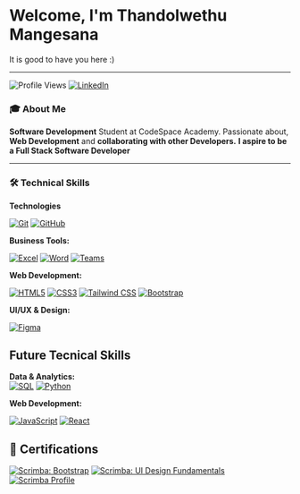 # Welcome, I'm Thandolwethu Mangesana
It is good to have you here :)

---

![Profile Views](https://komarev.com/ghpvc/?username=ThandolwethuMangesana&color=5865F2)
[![LinkedIn](https://img.shields.io/badge/-LinkedIn-0A66C2?style=flat&logo=linkedin)](https://www.linkedin.com/in/thandolwethu-mangesana)

### 🎓 About Me 
**Software Development** Student at CodeSpace Academy. Passionate about, **Web Development** and **collaborating with other Developers.** **I aspire to be a Full Stack Software Developer**

---

### 🛠️ Technical Skills

**Technologies**

[![Git](https://img.shields.io/badge/-Git-F05032?logo=git&logoColor=white)](https://git-scm.com)
[![GitHub](https://img.shields.io/badge/-GitHub-181717?logo=github&logoColor=white)](https://github.com)

**Business Tools:**  

[![Excel](https://img.shields.io/badge/-Excel-217346?logo=microsoftexcel)](https://support.microsoft.com/en-us/excel) 
[![Word](https://img.shields.io/badge/-Word-2B579A?logo=microsoftword&logoColor=white)](https://support.microsoft.com/en-us/word)
[![Teams](https://img.shields.io/badge/-Teams-6264A7?logo=microsoftteams&logoColor=white)](https://www.microsoft.com/en-us/microsoft-teams/group-chat-software)


**Web Development:** 

[![HTML5](https://img.shields.io/badge/-HTML5-E34F26?logo=html5)](https://developer.mozilla.org/en-US/docs/Web/HTML) 
[![CSS3](https://img.shields.io/badge/-CSS3-1572B6?logo=css3)](https://developer.mozilla.org/en-US/docs/Web/CSS) 
[![Tailwind CSS](https://img.shields.io/badge/-Tailwind%20CSS-38B2AC?logo=tailwindcss&logoColor=white)](https://tailwindcss.com)
[![Bootstrap](https://img.shields.io/badge/-Bootstrap-7952B3?logo=bootstrap&logoColor=white)](https://getbootstrap.com)


**UI/UX & Design:**

[![Figma](https://img.shields.io/badge/-Figma-0AC97F?logo=figma)](https://help.figma.com/hc/en-us) 

## Future Tecnical Skills

**Data & Analytics:**  
[![SQL](https://img.shields.io/badge/-SQL-336791?logo=postgresql)](https://www.w3schools.com/sql/) 
[![Python](https://img.shields.io/badge/-Python-3776AB?logo=python)](https://www.python.org/about/gettingstarted/)

**Web Development:** 

[![JavaScript](https://img.shields.io/badge/-JavaScript-323330?logo=javascript)](https://developer.mozilla.org/en-US/docs/Web/JavaScript)
[![React](https://img.shields.io/badge/-React-61DAFB?logo=react&logoColor=white)](https://reactjs.org)


## 🏅 Certifications

[![Scrimba: Bootstrap](https://img.shields.io/badge/-Bootstrap%20Course-7952B3?logo=bootstrap&logoColor=white)](https://scrimba.com/playlist/pD5KUE)
[![Scrimba: UI Design Fundamentals](https://img.shields.io/badge/-UI%20Design%20Fundamentals-4B9CD3?logo=scrimba&logoColor=white)](https://scrimba.com/intro-to-ui-design-fundamentals-c0q)
[![Scrimba Profile](https://img.shields.io/badge/-My%20Scrimba%20Profile-4B9CD3?logo=scrimba&logoColor=white)](https://scrimba.com/user/Thandolwethu-Mangesana)

